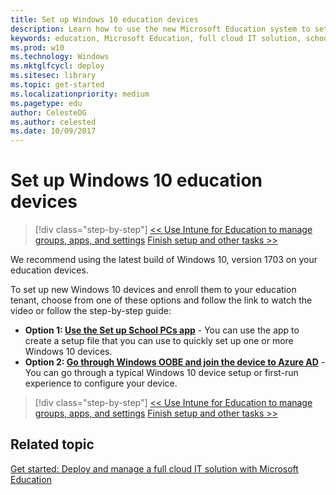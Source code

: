 ```yaml
---
title: Set up Windows 10 education devices
description: Learn how to use the new Microsoft Education system to set up a cloud infrastructure for your school, acquire devices and apps, and configure and deploy policies to your Windows 10 devices.
keywords: education, Microsoft Education, full cloud IT solution, school, deploy, setup, manage, Windows 10, Intune for Education, Office 365 for Education, School Data Sync, Microsoft Teams, Microsoft Store for Education, Azure AD, Set up School PCs
ms.prod: w10
ms.technology: Windows
ms.mktglfcycl: deploy
ms.sitesec: library
ms.topic: get-started
ms.localizationpriority: medium
ms.pagetype: edu
author: CelesteDG
ms.author: celested
ms.date: 10/09/2017
---
```


# Set up Windows 10 education devices

> [!div class="step-by-step"]
[<< Use Intune for Education to manage groups, apps, and settings](use-intune-for-education.md)
[Finish setup and other tasks >>](finish-setup-and-other-tasks.md)

We recommend using the latest build of Windows 10, version 1703 on your education devices. 

To set up new Windows 10 devices and enroll them to your education tenant, choose from one of these options and follow the link to watch the video or follow the step-by-step guide:
- **Option 1: [Use the Set up School PCs app](https://docs.microsoft.com/education/windows/use-set-up-school-pcs-app)** - You can use the app to create a setup file that you can use to quickly set up one or more Windows 10 devices.
- **Option 2: [Go through Windows OOBE and join the device to Azure AD](set-up-windows-education-devices.md)** - You can go through a typical Windows 10 device setup or first-run experience to configure your device.

> [!div class="step-by-step"]
[<< Use Intune for Education to manage groups, apps, and settings](use-intune-for-education.md)
[Finish setup and other tasks >>](finish-setup-and-other-tasks.md)



## Related topic
[Get started: Deploy and manage a full cloud IT solution with Microsoft Education](get-started-with-microsoft-education.md)
